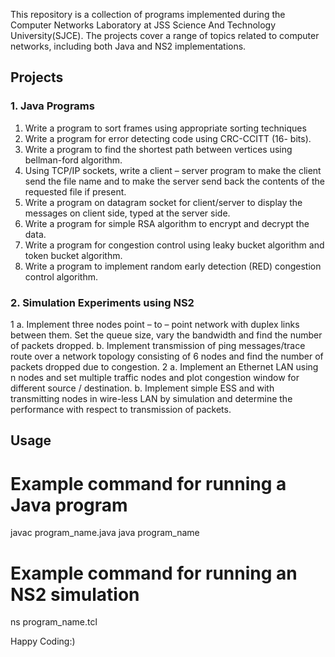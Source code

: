 This repository is a collection of programs implemented during the Computer Networks Laboratory at JSS Science And Technology University(SJCE). The projects cover a range of topics related to computer networks, including both Java and NS2 implementations.

## Projects

### 1. Java Programs

1. Write a program to sort frames using appropriate sorting techniques 
2. Write a program for error detecting code using CRC-CCITT (16- bits). 
3. Write a program to find the shortest path between vertices using bellman-ford algorithm.
4. Using TCP/IP sockets, write a client – server program to make the client send the file name and to make the server send back the contents of the requested file if present.
5. Write a program on datagram socket for client/server to display the messages on client side, typed at the server side.
6. Write a program for simple RSA algorithm to encrypt and decrypt the data.
7. Write a program for congestion control using leaky bucket algorithm
and token bucket algorithm.
8. Write a program to implement random early detection (RED)
congestion control algorithm.

### 2. Simulation Experiments using NS2

1 a. Implement three nodes point – to – point network with duplex
links between them. Set the queue size, vary the bandwidth and find
the number of packets dropped.
b. Implement transmission of ping messages/trace route over a network topology consisting of 6 nodes and find the number of packets dropped due to congestion.
2 a. Implement an Ethernet LAN using n nodes and set multiple traffic nodes and plot congestion window for different source / destination.
b. Implement simple ESS and with transmitting nodes in wire-less LAN by simulation and determine the performance with respect to transmission of packets.

## Usage

# Example command for running a Java program
javac program_name.java
java program_name

# Example command for running an NS2 simulation
ns program_name.tcl

Happy Coding:)
